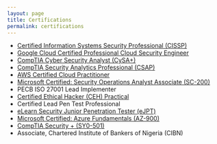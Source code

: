 ```yaml
---
layout: page
title: Certifications
permalink: certifications
---
```


* <a href="https://www.credly.com/badges/78ed0c84-9c5d-455a-9d4d-a2f1c48f1e99/linked_in_profile" target="_blank">Certified Information Systems Security Professional (CISSP) </a>
* <a href="https://google.accredible.com/e9ea54f7-470d-4b53-90ec-51a20c86cb7b" target="_blank">Google Cloud Certified Professional Cloud Security Engineer</a>
* <a href="https://www.credly.com/earner/earned/badge/fa6e9d09-0eaa-48fe-a1a5-ca418ddd428d" target="_blank">CompTIA Cyber Security Analyst (CySA+) </a>
* <a href="https://www.credly.com/earner/earned/badge/7cf7972a-d568-4691-addb-372868d7f01c" target="_blank"> CompTIA Security Analytics Professional (CSAP)</a>
* <a href="https://www.credly.com/earner/earned/badge/ac92fc15-1974-4841-938a-d490a7933096" target="_blank">AWS Certified Cloud Practitioner </a>
* <a href="https://www.credly.com/earner/earned/badge/21eda219-b93f-42c1-afbb-407547df7027" target="_blank">Microsoft Certified: Security Operations Analyst Associate (SC-200) </a>
* PECB ISO 27001 Lead Implementer
* <a href="https://drive.google.com/file/d/1FaaRGWvnxLURpqygEaxN1u7wyetqsikn/view?usp=drive_link" target="_blank">Certified Ethical Hacker (CEH) Practical </a>
* Certified Lead Pen Test Professional
* <a href="https://drive.google.com/file/d/1TYAij-5YOKh7B2_pyL_eUxkTTKsQGJ1P/view?usp=drive_link" target="_blank">eLearn Security Junior Penetration Tester (eJPT) </a>
* <a href="https://www.credly.com/earner/earned/badge/6e2761e8-0d19-46b4-a45a-fa7d20a0e9e8" target="_blank">Microsoft Certified: Azure Fundamentals (AZ-900)</a>
* <a href="https://www.credly.com/earner/earned/badge/f2fc223a-047d-421c-b0f7-bed81bea832b" target="_blank"> CompTIA Security + (SY0-501) </a>
* Associate, Chartered Institute of Bankers of Nigeria (CIBN)


<!-- > Bitcoin (₿) is a decentralized digital currency, without a central bank or single administrator, that can be sent from user to user on the peer-to-peer bitcoin network without the need for intermediaries. Transactions are verified by network nodes through cryptography and recorded in a public distributed ledger called a blockchain. The cryptocurrency was invented in 2008 by an unknown person or group of people using the name Satoshi Nakamoto. - Wikipedia

The following two images are all uploaded to Github issue - the first one is inserted using Markdown and the second one is inserted using HTML - either way is fine although I think HTML way gives you more control such as width, style, etc. 

![dmitry-demidko-OG3A-ilG8AY-unsplash](https://user-images.githubusercontent.com/595772/149054244-43d31a99-8794-4bc6-8dee-4a02ef322f10.jpeg)

Photo by <a href="https://unsplash.com/@wildbook?utm_source=unsplash&utm_medium=referral&utm_content=creditCopyText">Dmitry Demidko</a> on <a href="https://unsplash.com/s/photos/bitcoin?utm_source=unsplash&utm_medium=referral&utm_content=creditCopyText">Unsplash</a>

<img class="mx-auto shadow rounded w-3/4" src="https://user-images.githubusercontent.com/595772/150048945-762ad471-2bc3-424d-91ab-a501a7e8662d.jpeg">

Photo by <a href="https://unsplash.com/@jeremybezanger?utm_source=unsplash&utm_medium=referral&utm_content=creditCopyText">Jeremy Bezanger</a> on <a href="https://unsplash.com/s/photos/bitcoin?utm_source=unsplash&utm_medium=referral&utm_content=creditCopyText">Unsplash</a> -->